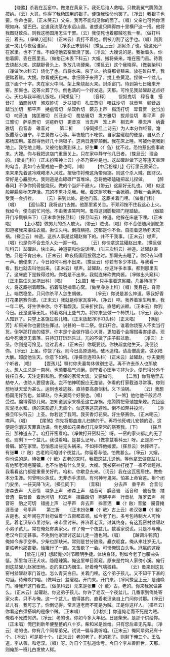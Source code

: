 <!-- { "loadSidebar": true } -->
　　【赚煞】杀我在瓦窑中。做鬼在黄泉下。我死后谁人救咱。只教我冤气腾腾怎按纳。〔云〕大哥。你得了我杨国用的银子。便饶我性命也罢了。〔凈云〕我银子也要。性命也要。〔正末哭云〕父亲。我再不能勾见你的面了。〔唱〕父亲也可怜你泪眼如麻。望巴巴。定道我流落在水远山遐。谁想道只隔得四十里横尸这一搭。他将我图财致杀。则我这杨国用怎生干罢。〔云〕我便死也着那贼吃我一拳。〔做打科云〕着去。〔凈举刀迎科〕〔正末云〕我打不着他。倒被刀割了这手也。〔唱〕则我这一灵儿今夜宿谁家。
　　〔凈杀正末倒科〕〔搽旦上云〕那厮杀了也。留这死尸在家里。也不了当。不如拖他去窑里烧了罢。〔凈云〕大嫂说的是。我抬着头。你抬着脚。丢在窑里去。〔做抬正末丢下科云〕大嫂。搬将柴来。堆在窑门首。待我去烧起火来。这腿脡骨头上。多放几块硬柴。〔搽旦云〕这个我晓得。〔做装柴科〕〔凈做吹火科云〕烧化了也。舀将水来。杀了火。拾将那骨殖来。放在碓臼里。我便踏着碓。大嫂。你看成灰也未。拿细筛子来筛了。搅上些黄泥。捏做一个盆儿。底下画个十字。夹在家火中间。架上柴烧起火来。封杀窑门。待到第七日纔来开窑。那厮也。这等火葬了你。倒也落的一个好发送。天那。可怜见我盆礶赵这点好心。天也与我半碗儿饭吃。〔同搽旦下〕
　　〔音释〕
　　馁奴鬼切　稕音准　搭音打　洒商鲊切　煞双鲊切　乏扶加切　札庄贾切　咱兹沙切　抹音骂　颤音战　踏当加切　那平声　撧疽雪切　杀双鲊切　簌苏上声　榻汤打切　斝音贾　达当加切　咤音渣　揢匡雅切　凹汪卦切　凿慈骚切　发方雅切　拔邦佳切　看平声　胛江雅切　萨杀贾切　诧疮鲊切　更音京　当去声　笼上声　相去声　横去声　纳囊雅切　舀音杳　碓音对
　　第二折
　　〔凈同搽旦上诗云〕为人本分作经营。澹饭麤茶心自宁。平生莫做亏心事。半夜敲门不吃惊。自家盆礶赵的便是。自从杀了那杨国用。虽然得他好几十两银子。这两日连梦颠倒。我在床上睡。可被他拖我到地上。我在地上睡。又被他抬我到床上。好生■〈亻刍〉扰不过。恐怕惹出些事故来。大嫂。你与我把这店门重重关上。只在家中静守他几日者。〔搽旦云〕理会的。〔做关门科〕〔正末扮窑神上云〕小圣乃窑神是也。这盆礶赵做下这等违天害理的勾当。我如今去警戒他一番也呵。〔唱〕
　　【中吕粉蝶儿】行行里云雾笼合。来来来先着这冷飕飕渗人风过。按唐巾将俺这角带频挪。则这个杀人贼。图财汉。常好是心麤胆大。我则道是血碌碌尸首堆垛。怎将他碜磕磕把盆儿捏做。
　　【醉春风】不争你捣骨旋烧灰。做的个当炉不避火。〔带云〕这厮好无礼也。〔唱〕似这般腥臊臭秽怎存活。兀的不熏扑杀我。我。着这厮吃我一会掀腾。遭我一会磨难。受我一会折挫。
　　〔云〕来到此处。是他门首。这厮关着门哩。〔做推门科〕〔唱〕
　　【迎仙客】我将这门去推。他那里紧关合。不邓邓按不住我这心上火。我如今。便向前忙问他。不由我语笑呵呵。蚤将这阔脚板把门桯踏破。
　　〔做踏开门凈慌躲床下〕〔正末拿住搽旦科〕〔搽旦叫云〕神道。他躲在床底下哩。〔正末唱〕
　　【上小楼】做男儿的杀人放火。〔带云〕贼也。〔唱〕你不合便随风倒舵怎知道被我来揝住衣服。揪住头稍。倒拽横拖。这都是你不合。自揽着这场弥天灾祸。〔搽旦云〕神道。这杀人事是盆礶赵做下的。并不干我事。〔正末云〕噤声。〔唱〕也是你不合去杀人处一迎一和。
　　〔云〕你快拿这盆礶赵出来。〔搽旦做叫科云〕盆礶赵。快出来。神道要和你说话哩。〔叫三次科云〕神道。盆礶赵害怕。只是不肯出来。〔正末云〕昨夜杨国用投宿之时。那厮先去睡了。你只去叫得一声。他便来了。今日如何叫他不出来。〔搽旦云〕你若有多少本钱。与我看一看。我也就去叫他出来。〔正末云〕噤声。盆礶赵。你这许多本事。都到那里去了。这床底下是躲得过的。你若是不出来。我就连床砍做肉酱。〔凈做出头窥科〕〔正末揝住头发拖出科〕〔唱〕
　　【幺篇】我一只手揝着这厮腰。几番待撺下火。将这厮剜着眼珠。搯着喉咙摘着心窝。〔做坐凈身上科〕〔唱〕我且在。脊背上。端然稳坐。只问你杀平人怎生胡做。
　　〔凈云〕你说是甚么神道。等我好香灯花果祭赛你波。〔正末云〕我就是你家瓦窑神。〔净云〕啐。我养着家生哨里。我一年二祭。好生供奉你。你不看觑我。反来折挫我。直恁的派赖。〔正末云〕你到今日。还是这等无礼。待我略用上些气力。将你来坐做一个柿饼儿。〔凈云〕我小人知罪了。只望上圣饶过些儿咱。〔正末放起凈凈叩头科〕〔正末唱〕
　　【满庭芳】却原来你也要饶些罪过。说甚的一年二祭。信口开合。谁着你烧窑人不卖当行货。倒学那打劫的偻罗。你本是个会做作狠心大哥。更加着个会撺掇毒害虔婆。现如今死魂灵无着落。只待玎玎珰珰告过。兀的不做了庄子鼓盆歌。
　　〔凈云〕上圣。你则是可怜见。饶过我者。〔正末云〕你既要饶。你快超度他生天。我便饶你。〔凈云〕上圣。你饶了我。则今日高原选地。破木造棺。请高僧高道。做水陆大醮。超度他生天。你意下如何。〔凈搽旦连叩头科〕〔正末云〕盆礶赵。你夫妻两个听者。〔唱〕
　　【耍孩儿】嘱付你夫妻每休做别生活。再不许去杀人也那放火。想人生总是一南柯。也须要福气消磨。则守着心田半寸非为少。便巴得分外千钱枉自多。天注定斟和酌。但保的家常大饭。又要如何。
　　【二煞】你背地里去劫夺人。也防人要侵害我。岂不怕神明报应无差错。休看的打家截道寻常事。你则想地狱天堂为甚么。运到也难逃躲。直待要高悬剑树。义下油锅。
　　〔云〕我想杨国用好苦也。盆礶赵。你夫妻两个好狠也。〔唱〕
　　【一煞】他他他千般苦尽受过。纔博得钞几何。怎知道到家来横惹这亡身祸。焰腾腾把骨殖加柴燎。克匝匝灰泥搅水和。烧的来影迹儿无些个。似这等逃灾避难。倒不如奔井投河。
　　〔凈搽旦叩头科云〕上圣。你若饶了我呵。我买香灯花果。好生祭赛你。〔正末喝云〕噤声。〔唱〕
　　【尾煞】你先将那血痕儿扫拂的干。再将他死魂儿安顿的妥。这便是你消灾灭罪真功课。倒也强如花果香灯兀良常常的祭赛我。〔下〕
　　〔搽旦云〕那神道去了。咱打开窑看咱。〔凈做打开窑科云〕呀。一窑的家火都走的无了也。则剩下一个盆儿。我试看咱。是甚么记号。〔做拿盆看科云〕呀。正是那一个骨屑。留在家里。恐怕惹出些无头祸来。不如摔碎他娘罢。〔搽旦云〕休摔碎了。有张■〈忄敝〉古老的问咱讨个夜盆儿。你留着与他。怕做甚么。〔凈云〕大嫂。你也说的是。待张■〈忄敝〉古老的来时。我把这盆儿送他。等他拿去做夜盆儿。有他那老鸡疤魇镇。也不怕他有什么灵变。大嫂。我被窑神打搅了一夜不曾睡得。我看看这门都是重重关好的。咱和。你歇息去来。〔词云〕我在这瓦窑居住。做些本分生涯。何曾明火执仗。无非赤手求财。有何神号鬼哭。怕甚上命官差。拚个闭门安坐。一任天降飞灾。〔搽旦同下〕
　　〔音释〕
　　分去声　重平声　合音何　渗森去声　大音惰　垜多上声　碜森上声　磕音可　臊音骚　活音和　他音拖　蹅音渣　揝音昝　着池河切　和去声　撺麤酸切　剜碗平声　行音杭　落罗去声　柯音哥　酌之可切　错搓上声　过平声　奔去声　摔音洒　■〈忄敝〉音鳖　魇音掩　涯音谐　号平声
　　第三折
　　〔正末扮张■〈忄敝〉古上云〕老汉张■〈忄敝〉古是也。幼年间在开封府做着个五衙都首领。如今老了也。多亏包待制大人可怜见。着老汉柴市里讨柴。米市里讨米。养济着老汉。过其终身。有这瓦窑村盆礶赵小弟子孩儿。常在俺处寄卖家火。许了俺一个夜盆儿。数番家说谎。只是不与俺。老汉今日无甚事。不免到他家里讨这盆儿走一遭也呵。〔唱〕
　　【越调斗鹌鹑】俺如今赤手空拳。少柴也那缺米。常则是甘分随缘。麤衣粝食。俺从来壮岁无儿。更临老也那丧妻。恰纔行了一直。又蚤歇了一会。可怜俺斑白头毛。尩羸的这瘦体。
　　【紫花儿序】想起俺少时节眼明手捷。体快身轻。到如今老了也腰曲头低。那里每汪汪犬吠。隐隐疎篱。俺这里举目观窥。原来是竹坞人家傍小溪。俺行到这盆礶儿赵家田地。走的来口内烟生。好着俺气喘狼藉。
　　〔云〕蚤来到这瓦窑村盆礶赵家门首也。怎么青天白日。关着门哩。这个弟子孩儿。又不知干下甚的勾当。待俺唤门咱。〔做叫云〕盆礶赵。开门来。开门来。〔凈同搽旦上云〕是谁唤门。待我开这门看去。〔做见科云〕元来是张■〈忄敝〉古。老的。你来我家做甚么。〔正末云〕盆礶赵。你这弟子孩儿。你许了老汉一个夜盆儿。几番家到俺处寄家火卖。只不与俺。这一个盆儿。值得甚的。直着老汉亲自上门问你讨那。〔凈云〕盆儿有。我可忘了。你倒记得。常言道老而不死是为贼。正是你这样人。〔搽旦云〕你看这白须搭飒的是像个贼。〔正末唱〕
　　【小桃红】你道俺老而不死是为贼。俺若不死成何济。〔凈云〕老的也。你如今多大年纪。日逐柴米。是那个供给你。〔正末唱〕俺巴到新年便整整的八十岁。柴和米是谁给。只有您后辈无先辈。〔凈云〕老的也。你有几个同辈弟兄。试说一徧与我听咱。〔正末云〕俺同辈弟兄有十个。〔凈云〕可是那十个。〔正末云〕老的老了。死的死了。则剩下俺三个。王弘道。李从善。和老汉。〔唱〕呀。昨日个王弘道命亏。今日个李从善辞世。天那。则俺那一班儿白发故人稀。
